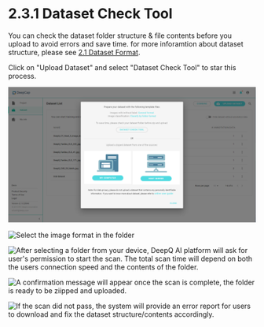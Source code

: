 # 2.3.1 Dataset Check Tool

You can check the dataset folder structure & file contents before you upload to avoid errors and save time. for more inforamtion about dataset structure, please see [2.1 Dataset Format](../upload-dataset.md).&#x20;

Click on "Upload Dataset" and select "Dataset Check Tool" to star this process.

![Running the "Dataset Check Tool" before uploading the zipped file may save you precious time](../../.gitbook/assets/con-2-6-1.png)

![Select the image format in the folder](../../.gitbook/assets/con-2-3-1-1\_new.png)

![After selecting a folder from your device, DeepQ AI platform will ask for user's permission to start the scan. The total scan time will depend on both the users connection speed and the contents of the folder.](../../.gitbook/assets/con-2-3-1-2\_new.png)

![A confirmation message will appear once the scan is complete, the folder is ready to be ziipped and uploaded.](../../.gitbook/assets/con-2-3-1-3\_new.png)

![If the scan did not pass, the system will provide an error report for users to download and fix the dataset structure/contents accordingly.](../../.gitbook/assets/con-2-3-1-4\_new.png)
